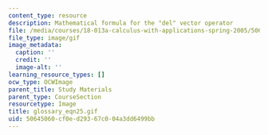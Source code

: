 ```yaml
---
content_type: resource
description: Mathematical formula for the "del" vector operator
file: /media/courses/18-013a-calculus-with-applications-spring-2005/50645060cf0ed29367c004a3dd6499bb_glossary_eqn25.gif
file_type: image/gif
image_metadata:
  caption: ''
  credit: ''
  image-alt: ''
learning_resource_types: []
ocw_type: OCWImage
parent_title: Study Materials
parent_type: CourseSection
resourcetype: Image
title: glossary_eqn25.gif
uid: 50645060-cf0e-d293-67c0-04a3dd6499bb
---
```

